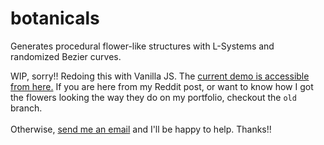 # botanicals
Generates procedural flower-like structures with L-Systems and randomized Bezier curves. 

WIP, sorry!! Redoing this with Vanilla JS. The <a href="https://anokhee.github.io/botanicals">current demo is accessible from here.</a>
If you are here from my Reddit post, or want to know how I got the flowers looking the way they do on my portfolio, checkout the `old` branch. 
<br><br>
Otherwise, <a href="mailto:jandhyala.anokhee@gmail.com">send me an email</a> and I'll be happy to help. Thanks!!
